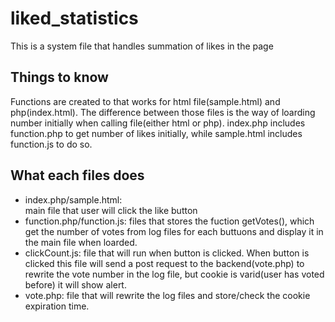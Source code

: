 # liked_statistics
This is a system file that handles summation of likes in the page

## Things to know
Functions are created to that works for html file(sample.html) and php(index.html).
The difference between those files is the way of loarding number initially when calling file(either html or php). 
index.php includes function.php to get number of likes initially, while sample.html includes function.js to do so.

## What each files does
* index.php/sample.html:    
    main file that user will click the like button
* function.php/function.js:
    files that stores the fuction getVotes(), which get the number of votes from log files for each buttuons and display it in the main file when loarded.
* clickCount.js:
    file that will run when button is clicked. When button is clicked this file will send a post request to the backend(vote.php) to rewrite the vote number in the log file, but cookie is varid(user has voted before) it will show alert.
* vote.php:
    file that will rewrite the log files and store/check the cookie expiration time.
